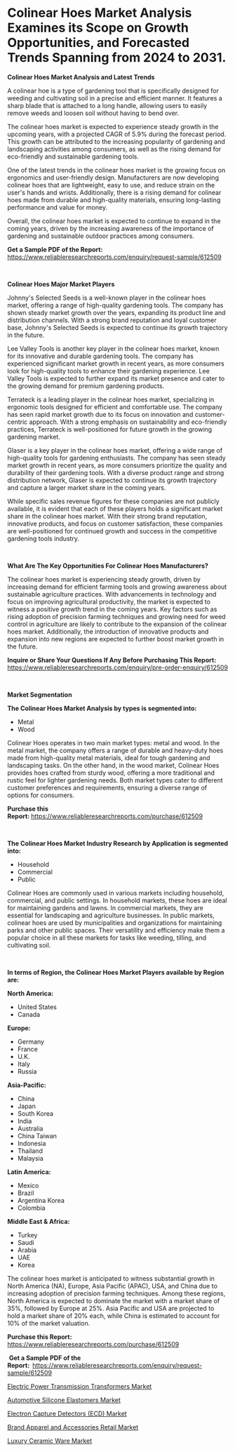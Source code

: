 <p><h1>Colinear Hoes Market Analysis Examines its Scope on Growth Opportunities, and Forecasted Trends Spanning from 2024 to 2031.</h1></p><p><strong>Colinear Hoes Market Analysis and Latest Trends</strong></p>
<p><p>A colinear hoe is a type of gardening tool that is specifically designed for weeding and cultivating soil in a precise and efficient manner. It features a sharp blade that is attached to a long handle, allowing users to easily remove weeds and loosen soil without having to bend over.</p><p>The colinear hoes market is expected to experience steady growth in the upcoming years, with a projected CAGR of 5.9% during the forecast period. This growth can be attributed to the increasing popularity of gardening and landscaping activities among consumers, as well as the rising demand for eco-friendly and sustainable gardening tools.</p><p>One of the latest trends in the colinear hoes market is the growing focus on ergonomics and user-friendly design. Manufacturers are now developing colinear hoes that are lightweight, easy to use, and reduce strain on the user's hands and wrists. Additionally, there is a rising demand for colinear hoes made from durable and high-quality materials, ensuring long-lasting performance and value for money.</p><p>Overall, the colinear hoes market is expected to continue to expand in the coming years, driven by the increasing awareness of the importance of gardening and sustainable outdoor practices among consumers.</p></p>
<p><strong>Get a Sample PDF of the Report:&nbsp;</strong> <a href="https://www.reliableresearchreports.com/enquiry/request-sample/612509">https://www.reliableresearchreports.com/enquiry/request-sample/612509</a></p>
<p>&nbsp;</p>
<p><strong>Colinear Hoes Major Market Players</strong></p>
<p><p>Johnny's Selected Seeds is a well-known player in the colinear hoes market, offering a range of high-quality gardening tools. The company has shown steady market growth over the years, expanding its product line and distribution channels. With a strong brand reputation and loyal customer base, Johnny's Selected Seeds is expected to continue its growth trajectory in the future.</p><p>Lee Valley Tools is another key player in the colinear hoes market, known for its innovative and durable gardening tools. The company has experienced significant market growth in recent years, as more consumers look for high-quality tools to enhance their gardening experience. Lee Valley Tools is expected to further expand its market presence and cater to the growing demand for premium gardening products.</p><p>Terrateck is a leading player in the colinear hoes market, specializing in ergonomic tools designed for efficient and comfortable use. The company has seen rapid market growth due to its focus on innovation and customer-centric approach. With a strong emphasis on sustainability and eco-friendly practices, Terrateck is well-positioned for future growth in the growing gardening market.</p><p>Glaser is a key player in the colinear hoes market, offering a wide range of high-quality tools for gardening enthusiasts. The company has seen steady market growth in recent years, as more consumers prioritize the quality and durability of their gardening tools. With a diverse product range and strong distribution network, Glaser is expected to continue its growth trajectory and capture a larger market share in the coming years.</p><p>While specific sales revenue figures for these companies are not publicly available, it is evident that each of these players holds a significant market share in the colinear hoes market. With their strong brand reputation, innovative products, and focus on customer satisfaction, these companies are well-positioned for continued growth and success in the competitive gardening tools industry.</p></p>
<p>&nbsp;</p>
<p><strong>What Are The Key Opportunities For Colinear Hoes Manufacturers?</strong></p>
<p><p>The colinear hoes market is experiencing steady growth, driven by increasing demand for efficient farming tools and growing awareness about sustainable agriculture practices. With advancements in technology and focus on improving agricultural productivity, the market is expected to witness a positive growth trend in the coming years. Key factors such as rising adoption of precision farming techniques and growing need for weed control in agriculture are likely to contribute to the expansion of the colinear hoes market. Additionally, the introduction of innovative products and expansion into new regions are expected to further boost market growth in the future.</p></p>
<p><strong>Inquire or Share Your Questions If Any Before Purchasing This Report:</strong> <a href="https://www.reliableresearchreports.com/enquiry/pre-order-enquiry/612509">https://www.reliableresearchreports.com/enquiry/pre-order-enquiry/612509</a></p>
<p>&nbsp;</p>
<p><strong>Market Segmentation</strong></p>
<p><strong>The Colinear Hoes Market Analysis by types is segmented into:</strong></p>
<p><ul><li>Metal</li><li>Wood</li></ul></p>
<p><p>Colinear Hoes operates in two main market types: metal and wood. In the metal market, the company offers a range of durable and heavy-duty hoes made from high-quality metal materials, ideal for tough gardening and landscaping tasks. On the other hand, in the wood market, Colinear Hoes provides hoes crafted from sturdy wood, offering a more traditional and rustic feel for lighter gardening needs. Both market types cater to different customer preferences and requirements, ensuring a diverse range of options for consumers.</p></p>
<p><strong>Purchase this Report:&nbsp;</strong><a href="https://www.reliableresearchreports.com/purchase/612509">https://www.reliableresearchreports.com/purchase/612509</a></p>
<p>&nbsp;</p>
<p><strong>The Colinear Hoes Market Industry Research by Application is segmented into:</strong></p>
<p><ul><li>Household</li><li>Commercial</li><li>Public</li></ul></p>
<p><p>Colinear Hoes are commonly used in various markets including household, commercial, and public settings. In household markets, these hoes are ideal for maintaining gardens and lawns. In commercial markets, they are essential for landscaping and agriculture businesses. In public markets, colinear hoes are used by municipalities and organizations for maintaining parks and other public spaces. Their versatility and efficiency make them a popular choice in all these markets for tasks like weeding, tilling, and cultivating soil.</p></p>
<p>&nbsp;</p>
<p><strong>In terms of Region, the Colinear Hoes Market Players available by Region are:</strong></p>
<p>
    <p> <strong> North America: </strong>
        <ul>
            <li>United States</li>
            <li>Canada</li>
        </ul>
        </p> 
    <p> <strong> Europe: </strong>
        <ul>
            <li>Germany</li>
            <li>France</li>
            <li>U.K.</li>
            <li>Italy</li>
            <li>Russia</li>
        </ul>
        </p> 
    <p> <strong> Asia-Pacific: </strong>
        <ul>
            <li>China</li>
            <li>Japan</li>
            <li>South Korea</li>
            <li>India</li>
            <li>Australia</li>
            <li>China Taiwan</li>
            <li>Indonesia</li>
            <li>Thailand</li>
            <li>Malaysia</li>
        </ul>
        </p> 
    <p> <strong> Latin America: </strong>
        <ul>
            <li>Mexico</li>
            <li>Brazil</li>
            <li>Argentina Korea</li>
            <li>Colombia</li>
        </ul>
        </p> 
    <p> <strong> Middle East & Africa: </strong>
        <ul>
            <li>Turkey</li>
            <li>Saudi</li>
            <li>Arabia</li>
            <li>UAE</li>
            <li>Korea</li>
        </ul>
    </p>
    </p>
<p><p>The colinear hoes market is anticipated to witness substantial growth in North America (NA), Europe, Asia Pacific (APAC), USA, and China due to increasing adoption of precision farming techniques. Among these regions, North America is expected to dominate the market with a market share of 35%, followed by Europe at 25%. Asia Pacific and USA are projected to hold a market share of 20% each, while China is estimated to account for 10% of the market valuation.</p></p>
<p><strong>Purchase this Report: </strong><a href="https://www.reliableresearchreports.com/purchase/612509">https://www.reliableresearchreports.com/purchase/612509</a></p>
<p>&nbsp;<strong>Get a Sample PDF of the Report:&nbsp;&nbsp;</strong><a href="https://www.reliableresearchreports.com/enquiry/request-sample/612509">https://www.reliableresearchreports.com/enquiry/request-sample/612509</a></p>
<p><strong></strong></p>
<p><p><a href="https://invited-way-688.notion.site/Electric-Power-Transmission-Transformers-Market-Growth-Market-Trends-COVID-19-Impact-and-Forecast-ed87d15002714dc7ba7cc5bac3848004">Electric Power Transmission Transformers Market</a></p><p><a href="https://butternut-bug-553.notion.site/Automotive-Silicone-Elastomers-Market-Size-Focuses-on-Market-Dynamics-In-Depth-Analysis-and-Future--a161007bb6254afdb4c5e9df389ce5f7">Automotive Silicone Elastomers Market</a></p><p><a href="https://mire-aunt-385.notion.site/Electron-Capture-Detectors-ECD-Market-Research-Report-Forecasted-for-Period-from-2024-2031-by-M-0f15366401fb4e749850d62bb3abbf00">Electron Capture Detectors (ECD) Market</a></p><p><a href="https://view.publitas.com/reportprime-1/brand-apparel-and-accessories-retail-market-size-share-trends-analysis-report-by-material-by-type-by-end-user-by-region-and-segment-forecasts-2024-2031/">Brand Apparel and Accessories Retail Market</a></p><p><a href="https://view.publitas.com/reportprime-1/luxury-ceramic-ware-market-size-growth-and-forecast-from-2024-2031/">Luxury Ceramic Ware Market</a></p></p>